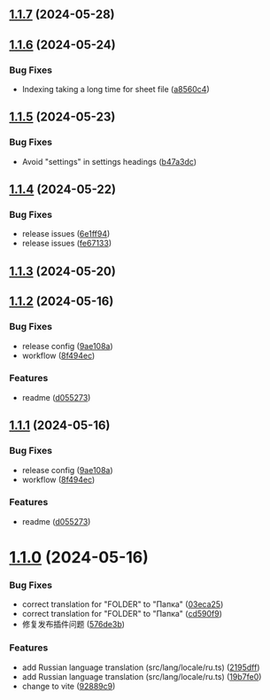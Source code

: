 

## [1.1.7](https://github.com/ljcoder2015/obsidian-excel-plus/compare/1.1.6...1.1.7) (2024-05-28)

## [1.1.6](https://github.com/ljcoder2015/obsidian-excel-plus/compare/1.1.5...1.1.6) (2024-05-24)


### Bug Fixes

* Indexing taking a long time for sheet file ([a8560c4](https://github.com/ljcoder2015/obsidian-excel-plus/commit/a8560c4be85c7f32158100f1b0545c8f815f8468))

## [1.1.5](https://github.com/ljcoder2015/obsidian-excel-plus/compare/1.1.4...1.1.5) (2024-05-23)


### Bug Fixes

* Avoid "settings" in settings headings ([b47a3dc](https://github.com/ljcoder2015/obsidian-excel-plus/commit/b47a3dc93dac1b428540bf99e8755bab5d3a4008))

## [1.1.4](https://github.com/ljcoder2015/obsidian-excel-plus/compare/1.1.3...1.1.4) (2024-05-22)


### Bug Fixes

* release issues ([6e1ff94](https://github.com/ljcoder2015/obsidian-excel-plus/commit/6e1ff94de5f55e6999f0a96d85c90ed21ac3004d))
* release issues ([fe67133](https://github.com/ljcoder2015/obsidian-excel-plus/commit/fe671335b7fb7ef75f8c8a686cab459293a4968f))

## [1.1.3](https://github.com/ljcoder2015/obsidian-excel-plus/compare/1.1.2...1.1.3) (2024-05-20)

## [1.1.2](https://github.com/ljcoder2015/obsidian-excel-plus/compare/1.1.0...1.1.2) (2024-05-16)


### Bug Fixes

* release config ([9ae108a](https://github.com/ljcoder2015/obsidian-excel-plus/commit/9ae108a7556c807f170d4038cd0d21aef592c01a))
* workflow ([8f494ec](https://github.com/ljcoder2015/obsidian-excel-plus/commit/8f494ecb23976cb4a19f4e622b0b86f01418dd0a))


### Features

* readme ([d055273](https://github.com/ljcoder2015/obsidian-excel-plus/commit/d055273bfe5c44896d9b23a06d0c56c0b95f6484))

## [1.1.1](https://github.com/ljcoder2015/obsidian-excel-plus/compare/1.1.0...1.1.1) (2024-05-16)


### Bug Fixes

* release config ([9ae108a](https://github.com/ljcoder2015/obsidian-excel-plus/commit/9ae108a7556c807f170d4038cd0d21aef592c01a))
* workflow ([8f494ec](https://github.com/ljcoder2015/obsidian-excel-plus/commit/8f494ecb23976cb4a19f4e622b0b86f01418dd0a))


### Features

* readme ([d055273](https://github.com/ljcoder2015/obsidian-excel-plus/commit/d055273bfe5c44896d9b23a06d0c56c0b95f6484))

# [1.1.0](https://gitee.com/ljcoder2015/obsidian-excel-plus/compare/1.0.3...1.1.0) (2024-05-16)


### Bug Fixes

* correct translation for "FOLDER" to "Папка" ([03eca25](https://gitee.com/ljcoder2015/obsidian-excel-plus/commits/03eca25eab81c0030b618f8e744c0ecc35dd59fe))
* correct translation for "FOLDER" to "Папка" ([cd590f9](https://gitee.com/ljcoder2015/obsidian-excel-plus/commits/cd590f97cf75d689ffae96cbd59c95df517390e7))
* 修复发布插件问题 ([576de3b](https://gitee.com/ljcoder2015/obsidian-excel-plus/commits/576de3b982920b51ca13707b87f35cf517a04f66))


### Features

* add Russian language translation (src/lang/locale/ru.ts) ([2195dff](https://gitee.com/ljcoder2015/obsidian-excel-plus/commits/2195dffc5b202551397299965fc7cd6462fa3323))
* add Russian language translation (src/lang/locale/ru.ts) ([19b7fe0](https://gitee.com/ljcoder2015/obsidian-excel-plus/commits/19b7fe0ad91a11d900647f415a541bb814b7f7e8))
* change to vite ([92889c9](https://gitee.com/ljcoder2015/obsidian-excel-plus/commits/92889c92f1c23cd4e68bbb224d8cdf8ab66a3ab2))
